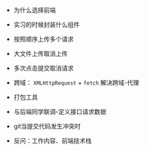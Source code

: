 * 为什么选择前端
* 实习的时候封装什么组件
* 按照顺序上传多个请求
* 大文件上传取消上传
* 多次点击提交取消请求
* 跨域：
  `XMLHttpRequest` + `fetch`
  解决跨域-代理
* 打包工具
* 与后端同学联调-定义接口请求数据
* git当提交代码发生冲突时
  
* 反问：工作内容、前端技术栈